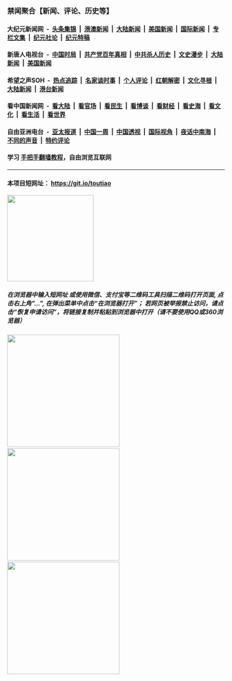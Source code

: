 ### 禁闻聚合【新闻、评论、历史等】

#### 大纪元新闻网 &nbsp;-&nbsp; [头条集锦](indexes/E头条集锦.md?t=02290802) &nbsp;|&nbsp; [港澳新闻](indexes/E港澳新闻.md?t=02290802)  &nbsp;|&nbsp; [大陆新闻](indexes/E大陆新闻.md?t=02290802) &nbsp;|&nbsp; [美国新闻](indexes/E美国新闻.md?t=02290802) &nbsp;|&nbsp; [国际新闻](indexes/E国际新闻.md?t=02290802) &nbsp;|&nbsp; [专栏文集](indexes/E专栏文集.md?t=02290802) &nbsp;|&nbsp; [纪元社论](indexes/E纪元社论.md?t=02290802) &nbsp;|&nbsp; [纪元特稿](indexes/E纪元特稿.md?t=02290802) 

#### 新唐人电视台 &nbsp;-&nbsp; [中国时局](indexes/N中国时局.md?t=02290802) &nbsp;|&nbsp; [共产党百年真相](indexes/N共产党百年真相.md?t=02290802) &nbsp;|&nbsp; [中共杀人历史](indexes/N中共杀人历史.md?t=02290802) &nbsp;|&nbsp; [文史漫步](indexes/N文史漫步.md?t=02290802) &nbsp;|&nbsp; [大陆新闻](indexes/N大陆新闻.md?t=02290802) &nbsp;|&nbsp; [美国新闻](indexes/N美国新闻.md?t=02290802)

#### 希望之声SOH &nbsp;-&nbsp; [热点追踪](indexes/H热点追踪.md?t=02290802) &nbsp;|&nbsp; [名家谈时事](indexes/H名家谈时事.md?t=02290802) &nbsp;|&nbsp; [个人评论](indexes/H个人评论.md?t=02290802)  &nbsp;|&nbsp; [红朝解密](indexes/H红朝解密.md?t=02290802) &nbsp;|&nbsp; [文化寻根](indexes/H文化寻根.md?t=02290802) &nbsp;|&nbsp; [大陆新闻](indexes/H大陆新闻.md?t=02290802) &nbsp;|&nbsp; [港台新闻](indexes/H港台新闻.md?t=02290802)

#### 看中国新闻网 &nbsp;-&nbsp; [看大陆](indexes/S看大陆.md?t=02290802) &nbsp;|&nbsp; [看官场](indexes/S看官场.md?t=02290802) &nbsp;|&nbsp; [看民生](indexes/S看民生.md?t=02290802)  &nbsp;|&nbsp; [看博谈](indexes/S看博谈.md?t=02290802) &nbsp;|&nbsp; [看财经](indexes/S看财经.md?t=02290802) &nbsp;|&nbsp; [看史海](indexes/S看史海.md?t=02290802) &nbsp;|&nbsp; [看文化](indexes/S看文化.md?t=02290802) &nbsp;|&nbsp; [看生活](indexes/S看生活.md?t=02290802) &nbsp;|&nbsp; [看世界](indexes/S看世界.md?t=02290802)

#### 自由亚洲电台 &nbsp;-&nbsp; [亚太报道](indexes/R亚太报道.md?t=02290802) &nbsp;|&nbsp; [中国一周](indexes/R中国一周.md?t=02290802) &nbsp;|&nbsp; [中国透视](indexes/R中国透视.md?t=02290802)  &nbsp;|&nbsp; [国际视角](indexes/R国际视角.md?t=02290802) &nbsp;|&nbsp; [夜话中南海](indexes/R夜话中南海.md?t=02290802) &nbsp;|&nbsp; [不同的声音](indexes/R不同的声音.md?t=02290802) &nbsp;|&nbsp; [特约评论](indexes/R特约评论.md?t=02290802)

#### 学习 [手把手翻墙教程](https://github.com/gfw-breaker/guides/wiki)，自由浏览互联网

----

#### 本项目短网址： https://git.io/toutiao
<img src="https://raw.githubusercontent.com/gfw-breaker/banned-news/master/scripts/img/qr.png" width="200px"/>  

##### 在浏览器中输入短网址 或使用微信、支付宝等二维码工具扫描二维码打开页面, 点击右上角"...", 在弹出菜单中点击“在浏览器打开”； 若网页被举报禁止访问，请点击“恢复申请访问”，将链接复制并粘贴到浏览器中打开（请不要使用QQ或360浏览器）

<img src="https://raw.githubusercontent.com/gfw-breaker/banned-news/master/scripts/img/1.png" width="260px"/> &nbsp; <img src="https://raw.githubusercontent.com/gfw-breaker/banned-news/master/scripts/img/2.png" width="260px"/> &nbsp; <img src="https://raw.githubusercontent.com/gfw-breaker/banned-news/master/scripts/img/3.png" width="260px"/>
